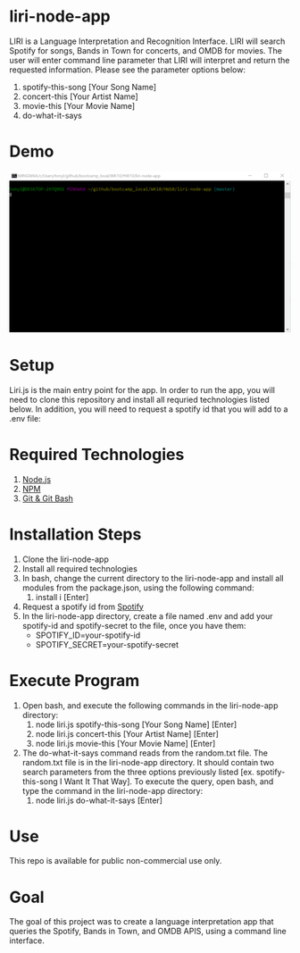 # liri-node-app
LIRI is a Language Interpretation and Recognition Interface.  LIRI will search Spotify for songs, Bands in Town for concerts, and OMDB for movies.  The user will enter command line parameter that LIRI will interpret and return the requested information.  Please see the parameter options below:
1. spotify-this-song [Your Song Name]
2. concert-this [Your Artist Name]
3. movie-this [Your Movie Name] 
4. do-what-it-says
# Demo
![Liri Demo](./images/liri_demo.gif)<br/>
# Setup
Liri.js is the main entry point for the app.  In order to run the app, you will need to clone this repository and install all requried technologies listed below.  In addition, you will need to request a spotify id that you will add to a .env file:
# Required Technologies
1. [Node.js](https://nodejs.org/en/)<br/>
2. [NPM](https://www.npmjs.com/get-npm)<br/>
3. [Git & Git Bash](https://git-scm.com/downloads)<br/>
# Installation Steps
1. Clone the liri-node-app
2. Install all required technologies
3. In bash, change the current directory to the liri-node-app and install all modules from the package.json, using the following command:
    1. install i [Enter]
4. Request a spotify id from [Spotify](https://developer.spotify.com/my-applications/#!/)
5. In the liri-node-app directory, create a file named .env and add your spotify-id and spotify-secret to the file, once you have them:
    * SPOTIFY_ID=your-spotify-id<br/>
    * SPOTIFY_SECRET=your-spotify-secret<br/>
# Execute Program
1. Open bash, and execute the following commands in the liri-node-app directory:
    1. node liri.js spotify-this-song [Your Song Name] [Enter]
    2. node liri.js concert-this [Your Artist Name] [Enter]
    3. node liri.js movie-this [Your Movie Name] [Enter]
2. The do-what-it-says command reads from the random.txt file.  The random.txt file is in the liri-node-app directory.  It should contain two search parameters from the three options previously listed [ex. spotify-this-song I Want It That Way].  To execute the query, open bash, and type the command in the liri-node-app directory:
    1. node liri.js do-what-it-says [Enter]
# Use
This repo is available for public non-commercial use only.
# Goal
The goal of this project was to create a language interpretation app that queries the Spotify, Bands in Town, and OMDB APIS, using a command line interface.  